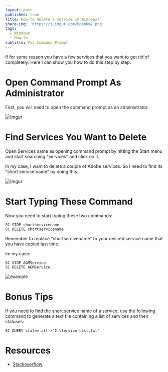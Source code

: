 ```yaml
---
layout: post
published: true
title: How to delete a service in Windows?
share-img: 'https://i.imgur.com/Gpknkm7.png'
tags:
  - Windows
  - How-to
subtitle: Via Command Prompt
---
```

If for some reason you have a few services that you want to get rid of completely. Here I can show you how to do this step by step.


Open Command Prompt As Administrator
=====================================

First, you will need to open the command prompt as an administrator.

![Imgur](https://i.imgur.com/IiVOKuI.png)

Find Services You Want to Delete
====================================

Open Services same as opening command prompt by hitting the Start menu and start searching "services" and click on it.

In my case, I want to delete a couple of Adobe services. So I need to find its "short service name" by doing this.

![Imgur](https://i.imgur.com/Gpknkm7.png)

Start Typing These Command 
====================================

Now you need to start typing these two commands:

~~~
SC STOP shortservicename
SC DELETE shortservicename
~~~

Remember to replace "shortsercivename" to your desired service name that you have copied last time. 

Im my case:
~~~
SC STOP AGMService
SC DELETE AGMService
~~~

![example](https://i.imgur.com/Oi7tZZM.png)

Bonus Tips
====================================

If you need to find the short service name of a service, use the following command to generate a text file containing a list of services and their statuses:

~~~
SC QUERY state= all >"C:\Service List.txt"
~~~

Resources
==================================

- [Stackoverflow](https://stackoverflow.com/questions/76074/how-can-i-delete-a-service-in-windows)

